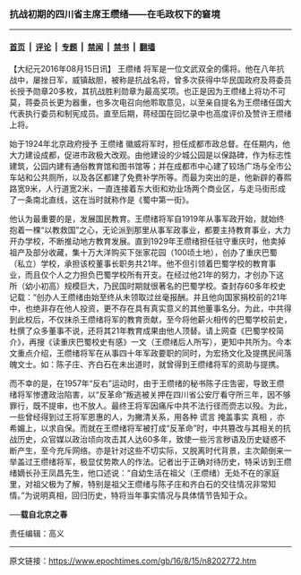 ### 抗战初期的四川省主席王缵绪——在毛政权下的窘境

---

#### [首页](../../../..?n8202772) &nbsp;|&nbsp; [评论](../../../../../epoch-comment?n8202772) &nbsp;|&nbsp; [专题](../../../../../epoch-special?n8202772) &nbsp;|&nbsp; [禁闻](../../../../../epoch-news?n8202772) &nbsp;|&nbsp; [禁书](../../../../../books?n8202772) &nbsp;|&nbsp; [翻墙](https://github.com/gfw-breaker/nogfw/blob/master/README.md?n8202772)


<div class="post_content" id="artbody" itemprop="articleBody">
 <!-- article content begin -->
 <p>
  【大纪元2016年08月15日讯】
  <ok href="https://www.epochtimes.com/gb/tag/%E7%8E%8B%E7%BC%B5%E7%BB%AA.html">
   王缵绪
  </ok>
  将军是一位文武双全的儒将。他在八年抗战中，屡挫日军，威镇敌胆，被称是抗战名将，曾多次获得中华民国政府及蒋委员长授予勋章20多枚，其抗战胜利勋章为最高奖项。也正是因为王缵绪上将功不可莫，蒋委员长更为器重，也多次电召向他聆取意见，以至亲自提名为王缵绪任国大代表执行委员和制宪成员。直至后期，蒋经国在回忆录中也高度评价及赞许王缵绪上将。
 </p>
 <p>
  始于1924年北京政府授予
  <ok href="https://www.epochtimes.com/gb/tag/%E7%8E%8B%E7%BC%B5%E7%BB%AA.html">
   王缵绪
  </ok>
  徽威将军时，担任成都市政总督。在任期内，他大力建设成都，促进市政极大改观。由他建设的少城公园是以保路碑，作为标志性建筑，公园内建有通俗教育馆和图书馆等；并在成都市中心建了较场广场与全市公车站和公共厕所，以及各区都建了免费补学所等。而最为突出的是，他新辟的春熙路宽9米，人行道宽2米，一直连接着东大街和劝业场两个商业区，与走马街形成了一条南北直线，这在当时就称作是《蜀中第一街》。
 </p>
 <p>
  他认为最重要的是，发展国民教育。王缵绪将军自1919年从事军政开始，就始终抱着一棵“以教救国”之心，无论派到那里从事军政事业，都要主持教育事业，大力开办学校，不断推动地方教育发展。直到1929年王缵绪担任驻守重庆时，他卖掉祖产及部分收藏，集十万大洋购买下张家花园（100顷土地），创办了重庆巴蜀（私立）学校，承担该校董事长职务共21年。他不但引领着巴蜀学校的教育事业，而且仅个人之力担负巴蜀学校所有开支。在经过他21年的努力，才创办下这所（幼小初高）规模巨大，乃民国时期就很著名的巴蜀学校。查封存60多年校史记载：“创办人王缵绪由始至终从未领取过丝毫报酬。并且他向国家捐校前的21年中，也绝非存在他人投资，更不存在具有真实意义的其他董事名分。为此，中共得到此校后，不仅抹杀王缵绪将军的教育贡献，至今将他薪火相传的巴蜀学校前史，杜撰了众多董事不说，还将其21年教育成果由他人顶替。请上网查《巴蜀学校简介》，再搜《读重庆巴蜀校史有感》一文（王缵绪后人所写），更知中共所为。今本文重点介绍，王缵绪将军在从事四十年军政要职的同时，为宏扬文化及提携民间落魄文士。如：陈子庄、齐白石在未出道时，就曾得到王缵绪将军的资助与提携。
 </p>
 <p>
  而不幸的是，在1957年“反右”运动时，由于王缵绪的秘书陈子庄吿密，导致王缵绪将军惨遭政治陷害，以“反革命”叛逃被关押在四川省公安厅看守所三年，因不够罪行，既不提审，也不放人。最终王将军因痛斥中共不法行径而赍志以殁。为此，一些曾经得到过王将军恩惠的人，为撇清关系，用各种
  <ok href="https://www.epochtimes.com/gb/tag/%E8%B0%8E%E8%A8%80.html">
   谎言
  </ok>
  掩盖事实
  <ok href="https://www.epochtimes.com/gb/tag/%E7%9C%9F%E7%9B%B8.html">
   真相
  </ok>
  ，亦希媚上，以求自保。而就在王缵绪将军被打成“反革命”时，中共篡改与其相关的抗战历史，众官媒以政治顷向攻击其人达60多年，致使一些污言秽语及历史疑惑不断产生，至今充斥网络。亦是针对这些不切实际，又脱离时代背景，主次颠倒来一举盖过王缵绪将军，极显仗势欺人的作法。记者出于正确对待历史，特采访到王缵绪嫡长孙王凤昌先生，他口述说：“自幼生活在祖父（王缵绪）无处不在的家庭里，对祖父极为了解，特别是祖父王缵绪与陈子庄和齐白石的交往情况非常知情。”为说明真相，回归历史，特将当年事实情况与具体情节告知于众。
 </p>
 <p>
  <strong>
   ──载自北京之春
  </strong>
 </p>
 <p>
  责任编辑：高义
 </p>
 <!-- article content end -->
 <div id="below_article_ad">
 </div>
</div>


---

原文链接：https://www.epochtimes.com/gb/16/8/15/n8202772.htm